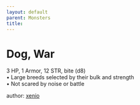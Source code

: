 ```yaml
---
layout: default
parent: Monsters 
title: 
--- 
```

# Dog, War
3 HP, 1 Armor, 12 STR, bite (d8)  
• Large breeds selected by their bulk and strength  
• Not scared by noise or battle  





author: [xenio](https://xenioinabottle.blogspot.com/2021/02/classic-monsters-for-cairnito-part-1.html) 


